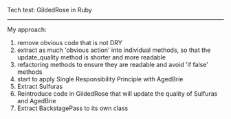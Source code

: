 Tech test: GildedRose in Ruby
_________________________________

My approach:
1. remove obvious code that is not DRY
2. extract as much 'obvious action' into individual methods, so that the update_quality method is shorter and more readable
3. refactoring methods to ensure they are readable and avoid 'if false' methods
4. start to apply Single Responsibility Principle with AgedBrie
5. Extract Sulfuras
6. Reintroduce code in GildedRose that will update the quality of Sulfuras and AgedBrie
7. Extract BackstagePass to its own class
